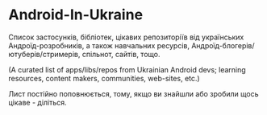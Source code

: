 # Android-In-Ukraine

Список застосунків, бібліотек, цікавих репозиторіїв від українських Андроїд-розробників, а також навчальних ресурсів, Андроїд-блогерів/ютуберів/стримерів, спільнот, сайтів, тощо.

(A curated list of apps/libs/repos from Ukrainian Android devs; learning resources, content makers, communities, web-sites, etc.)








Лист постійно поповнюється, тому, якщо ви знайшли або зробили щось цікаве - діліться.
